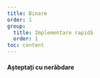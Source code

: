 ```yaml
---
title: Binare
order: 1
group:
  title: Implementare rapidă
  order: 1
toc: content
---
```


#### Așteptați cu nerăbdare

